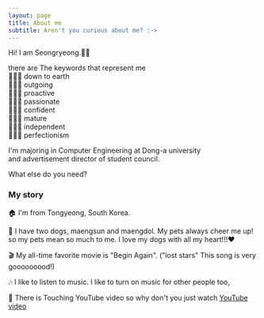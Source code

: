 ```yaml
---
layout: page
title: About me
subtitle: Aren't you curious about me? :->
---
```


Hi! I am Seongryeong.👼🏻

there are The keywords that represent me  
  🙋🏻‍♀ down to earth   
  🙋🏻‍♀ outgoing   
  🙋🏻‍♀ proactive   
  🙋🏻‍♀ passionate   
  🙋🏻‍♀ confident   
  🙋🏻‍♀ mature   
  🙋🏻‍♀ independent    
  🙋🏻‍♀ perfectionism   

I'm majoring in Computer Engineering at Dong-a university  
      and advertisement director of student council.

What else do you need?

### My story

🏠 I'm from Tongyeong, South Korea.  

🐶 I have two dogs, maengsun and maengdol. My pets always cheer me up! so my pets mean so much to me. I love my dogs with all my heart!!!♥  

🎬 My all-time favorite movie is "Begin Again". ("lost stars" This song is very gooooooood!)    

🎶 I like to listen to music. I like to turn on music for other people too,  

💟 There is Touching YouTube video so why don't you just watch [YouTube video](https://www.youtube.com/watch?v=fmRHurypT4c&list=WL&index=2)  
